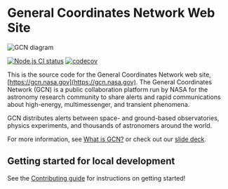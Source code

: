 # General Coordinates Network Web Site

![GCN diagram](app/routes/_gcn._index/hero/center-cropped.jpg)

[![Node.js CI status](https://github.com/nasa-gcn/gcn.nasa.gov/workflows/Node.js%20CI/badge.svg)](https://github.com/nasa-gcn/gcn.nasa.gov/actions)
[![codecov](https://codecov.io/gh/nasa-gcn/gcn.nasa.gov/branch/main/graph/badge.svg?token=qBUHelfQxL)](https://codecov.io/gh/nasa-gcn/gcn.nasa.gov)

This is the source code for the General Coordinates Network web site, [https://gcn.nasa.gov](https://gcn.nasa.gov). The General Coordinates Network (GCN) is a public collaboration platform run by NASA for the astronomy research community to share alerts and rapid communications about high-energy, multimessenger, and transient phenomena.

GCN distributes alerts between space- and ground-based observatories, physics experiments, and thousands of astronomers around the world.

For more information, see [What is GCN?](https://gcn.nasa.gov/docs/#what-is-gcn) or check out our [slide deck](https://nasa-gcn.github.io/gcn-presentation/).

## Getting started for local development

See the [Contributing guide](https://gcn.nasa.gov/docs/contributing) for instructions on getting started!
